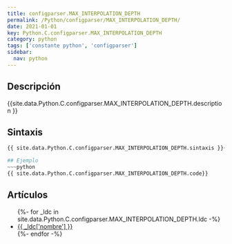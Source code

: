 ```yaml
---
title: configparser.MAX_INTERPOLATION_DEPTH
permalink: /Python/configparser/MAX_INTERPOLATION_DEPTH/
date: 2021-01-01
key: Python.C.configparser.MAX_INTERPOLATION_DEPTH
category: python
tags: ['constante python', 'configparser']
sidebar: 
  nav: python
---
```


## Descripción
{{site.data.Python.C.configparser.MAX_INTERPOLATION_DEPTH.description }}

## Sintaxis
~~~python
{{ site.data.Python.C.configparser.MAX_INTERPOLATION_DEPTH.sintaxis }}~~~

## Ejemplo
~~~python
{{ site.data.Python.C.configparser.MAX_INTERPOLATION_DEPTH.code}}
~~~

## Artículos
<ul>
{%- for _ldc in site.data.Python.C.configparser.MAX_INTERPOLATION_DEPTH.ldc -%}
   <li>
       <a href="{{_ldc['url'] }}">{{ _ldc['nombre'] }}</a>
   </li>
{%- endfor -%}
</ul>
